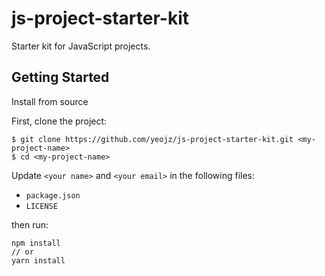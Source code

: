 # js-project-starter-kit

Starter kit for JavaScript projects.

## Getting Started

Install from source

First, clone the project:

```
$ git clone https://github.com/yeojz/js-project-starter-kit.git <my-project-name>
$ cd <my-project-name>
```

Update `<your name>` and `<your email>` in the following files:

 - `package.json`
 - `LICENSE`

then run:

```
npm install
// or
yarn install
```
